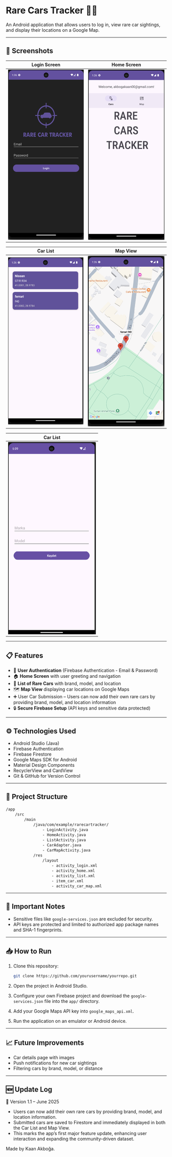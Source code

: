 
# Rare Cars Tracker 🚗📍

An Android application that allows users to log in, view rare car sightings, and display their locations on a Google Map.

---

## 📸 Screenshots

| Login Screen | Home Screen |
|:-------------:|:-----------:|
| ![Login](screenshots/login.png) | ![Home](screenshots/home0.png) |

| Car List | Map View |
|:--------:|:--------:|
| ![List](screenshots/list.png) | ![Map](screenshots/map.png) |

|              Car List              |
|:----------------------------------:|
| ![Add Car](screenshots/addcar.png)|

---

## 📋 Features

- 🔐 **User Authentication** (Firebase Authentication - Email & Password)
- 🏠 **Home Screen** with user greeting and navigation
- 📃 **List of Rare Cars** with brand, model, and location
- 🗺️ **Map View** displaying car locations on Google Maps
- ➕ User Car Submission – Users can now add their own rare cars by providing brand, model, and location information
- 🔒 **Secure Firebase Setup** (API keys and sensitive data protected)

---

## ⚙️ Technologies Used

- Android Studio (Java)
- Firebase Authentication
- Firebase Firestore
- Google Maps SDK for Android
- Material Design Components
- RecyclerView and CardView
- Git & GitHub for Version Control

---

## 🚀 Project Structure

```
/app
    /src
        /main
            /java/com/example/rarecartracker/
                - LoginActivity.java
                - HomeActivity.java
                - ListActivity.java
                - CarAdapter.java
                - CarMapActivity.java
            /res
                /layout
                    - activity_login.xml
                    - activity_home.xml
                    - activity_list.xml
                    - item_car.xml
                    - activity_car_map.xml
```

---

## 🔑 Important Notes

- Sensitive files like `google-services.json` are excluded for security.
- API keys are protected and limited to authorized app package names and SHA-1 fingerprints.

---

## 📥 How to Run

1. Clone this repository:
    ```bash
    git clone https://github.com/yourusername/yourrepo.git
    ```

2. Open the project in Android Studio.

3. Configure your own Firebase project and download the `google-services.json` file into the `app/` directory.

4. Add your Google Maps API key into `google_maps_api.xml`.

5. Run the application on an emulator or Android device.

---

## 📈 Future Improvements

- Car details page with images
- Push notifications for new car sightings
- Filtering cars by brand, model, or distance

---

## 🆕 Update Log

📌 Version 1.1 – June 2025
- Users can now add their own rare cars by providing brand, model, and location information.
- Submitted cars are saved to Firestore and immediately displayed in both the Car List and Map View.
- This marks the app’s first major feature update, enhancing user interaction and expanding the community-driven dataset.

Made by Kaan Akboğa.
